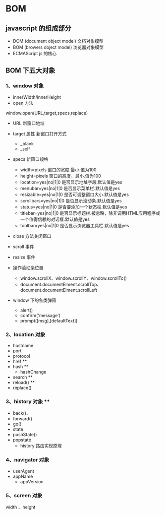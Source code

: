 # BOM

## javascript 的组成部分
- DOM (document object model) 文档对象模型
- BOM (browers object model) 浏览器对象模型
- ECMAScript js 的核心

## BOM 下五大对象

### 1、window 对象
- innerWidth/innerHeight
- open 方法

window.open(URL,target,specs,replace)  
  - URL 新窗口地址
  - target 属性 新窗口打开方式
    - _blank
    - _self 
  - specs 新窗口规格
    - width=pixels	窗口的宽度.最小.值为100
    - height=pixels	窗口的高度。最小.值为100
    - location=yes|no|1|0	是否显示地址字段.默认值是yes
    - menubar=yes|no|1|0	是否显示菜单栏.默认值是yes
    - resizable=yes|no|1|0	是否可调整窗口大小.默认值是yes
    - scrollbars=yes|no|1|0	是否显示滚动条.默认值是yes
    - status=yes|no|1|0	是否要添加一个状态栏.默认值是yes
    - titlebar=yes|no|1|0	是否显示标题栏.被忽略，除非调用HTML应用程序或一个值得信赖的对话框.默认值是yes
    - toolbar=yes|no|1|0	是否显示浏览器工具栏.默认值是yes
- close 方法关闭窗口

- scroll 事件
- resize 事件
- 操作滚动条位置
  - window.scrollX、window.scrollY、window.scrollTo()
  - document.documentElment.scrollTop、document.documentElment.scrollLeft

- window 下的各类弹窗
  - alert()
  - confirm('message')
  - prompt([msg],[defaultText])

### 2、location 对象
- hostname
- port 
- protocol 
- href **
- hash **
  - hashChange
- search **
- reload() **
- replace()

### 3、history 对象 **
- back()、
- forward()
- go()
- state
- pushState()
- popstate 
  - history 路由实现原理

### 4、navigator 对象
- userAgent
- appName
  - appVersion

### 5、screen 对象
  width 、height